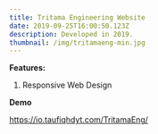```yaml
---
title: Tritama Engineering Website
date: 2019-09-25T16:00:50.123Z
description: Developed in 2019.
thumbnail: /img/tritamaeng-min.jpg
---
```

**Features:**

1. Responsive Web Design

**Demo**

<https://io.taufiqhdyt.com/TritamaEng/>